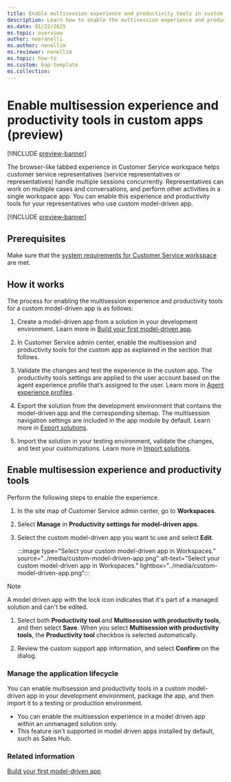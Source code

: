 ```yaml
---
title: Enable multisession experience and productivity tools in custom apps (preview)
description: Learn how to enable the multisession experience and productivity tools in custom apps.
ms.date: 01/22/2025
ms.topic: overview
author: neeranelli
ms.author: nenellim
ms.reviewer: nenellim
ms.topic: how-to
ms.custom: bap-template
ms.collection:
---
```


# Enable multisession experience and productivity tools in custom apps (preview)

[!INCLUDE [preview-banner](~/../shared-content/shared/preview-includes/preview-banner.md)]

The browser-like tabbed experience in Customer Service workspace helps customer service representatives (service representatives or representatives) handle multiple sessions concurrently. Representatives can work on multiple cases and conversations, and perform other activities in a single workspace app. You can enable this experience and productivity tools for your representatives who use custom model-driven app.

[!INCLUDE [preview-banner](../../../shared-content/shared/preview-includes/preview-note-d365.md)]

## Prerequisites

Make sure that the [system requirements for Customer Service workspace](../implement/customer-service-workspace-system-requirements.md) are met.

## How it works

The process for enabling the multisession experience and productivity tools for a custom model-driven app is as follows:

1. Create a model-driven app from a solution in your development environment. Learn more in [Build your first model-driven app](/power-apps/maker/model-driven-apps/build-first-model-driven-app).

2. In Customer Service admin center, enable the multisession and productivity tools for the custom app as explained in the section that follows.

3. Validate the changes and test the experience in the custom app. The productivity tools settings are applied to the user account based on the agent experience profile that’s assigned to the user. Learn more in [Agent experience profiles](./overview.md).

4. Export the solution from the development environment that contains the model-driven app and the corresponding sitemap. The multisession navigation settings are included in the app module by default. Learn more in [Export solutions](/power-apps/maker/data-platform/export-solutions).

5. Import the solution in your testing environment, validate the changes, and test your customizations. Learn more in [Import solutions](/power-apps/maker/data-platform/import-update-export-solutions).

## Enable multisession experience and productivity tools

Perform the following steps to enable the experience.

1. In the site map of Customer Service admin center, go to **Workspaces**. 

1. Select **Manage** in **Productivity settings for model-driven apps**.

1. Select the custom model-driven app you want to use and select **Edit**.

   :::image type="Select your custom model-driven app in Workspaces." source="../media/custom-model-driven-app.png" alt-text="Select your custom model-driven app in Workspaces." lightbox="../media/custom-model-driven-app.png":::

  > [!NOTE]
  > A model driven app with the lock icon indicates that it's part of a managed solution and can't be edited.

1. Select both **Productivity tool** and **Multisession with productivity tools**, and then select **Save**. When you select **Multisession with productivity tools**, the **Productivity tool** checkbox is selected automatically.

1. Review the custom support app information, and select **Confirm** on the dialog.

### Manage the application lifecycle

You can enable multisession and productivity tools in a custom model-driven app in your development environment, package the app, and then import it to a testing or production environment. 

- You can enable the multisession experience in a model driven app within an unmanaged solution only.
- This feature isn't supported in model driven apps installed by default, such as Sales Hub.

### Related information

[Build your first model-driven app](/power-apps/maker/model-driven-apps/build-first-model-driven-app)  
